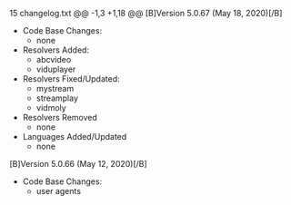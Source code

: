 15 changelog.txt
@@ -1,3 +1,18 @@
[B]Version 5.0.67 (May 18, 2020)[/B]
- Code Base Changes:
    - none
- Resolvers Added:
    - abcvideo
    - viduplayer
- Resolvers Fixed/Updated:
    - mystream
    - streamplay
    - vidmoly
- Resolvers Removed
    - none
- Languages Added/Updated
    - none

[B]Version 5.0.66 (May 12, 2020)[/B]
- Code Base Changes:
    - user agents
